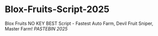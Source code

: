 # Blox-Fruits-Script-2025
Blox Fruits NO KEY BEST Script - Fastest Auto Farm, Devil Fruit Sniper, Master Farm! *PASTEBIN 2025*

